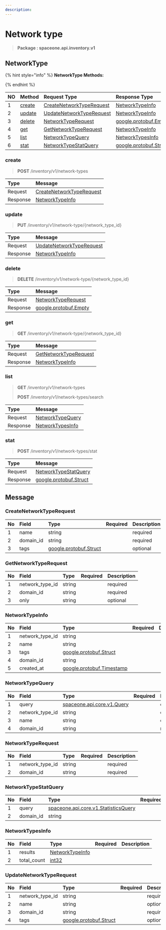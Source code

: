 ```yaml
---
description:  
---
```

# Network type

>  **Package : spaceone.api.inventory.v1**

## NetworkType

{% hint style="info" %}
**NetworkType Methods:**

{%  endhint %}


| NO |  Method | Request Type | Response Type | Description |
| :--- | :--- | :--- | :--- | :--- |
| 1 | [create](Network-type.md#create)| [CreateNetworkTypeRequest](Network-type.md#createnetworktyperequest)| [NetworkTypeInfo](Network-type.md#networktypeinfo) |  |
| 2 | [update](Network-type.md#update)| [UpdateNetworkTypeRequest](Network-type.md#updatenetworktyperequest)| [NetworkTypeInfo](Network-type.md#networktypeinfo) |  |
| 3 | [delete](Network-type.md#delete)| [NetworkTypeRequest](Network-type.md#networktyperequest)|[google.protobuf.Empty](https://github.com/protocolbuffers/protobuf/blob/master/src/google/protobuf/empty.proto)|  |
| 4 | [get](Network-type.md#get)| [GetNetworkTypeRequest](Network-type.md#getnetworktyperequest)| [NetworkTypeInfo](Network-type.md#networktypeinfo) |  |
| 5 | [list](Network-type.md#list)| [NetworkTypeQuery](Network-type.md#networktypequery)| [NetworkTypesInfo](Network-type.md#networktypesinfo) |  |
| 6 | [stat](Network-type.md#stat)| [NetworkTypeStatQuery](Network-type.md#networktypestatquery)|[google.protobuf.Struct](https://github.com/protocolbuffers/protobuf/blob/master/src/google/protobuf/struct.proto)|  |

### create
> **POST** /inventory/v1/network-types
>



| Type | Message |
| :--- | :--- |
| Request | [CreateNetworkTypeRequest](Network-type.md#createnetworktyperequest) |
| Response |  [NetworkTypeInfo](Network-type.md#networktypeinfo)  |



### update
> **PUT** /inventory/v1/network-type/{network_type_id}
>



| Type | Message |
| :--- | :--- |
| Request | [UpdateNetworkTypeRequest](Network-type.md#updatenetworktyperequest) |
| Response |  [NetworkTypeInfo](Network-type.md#networktypeinfo)  |



### delete
> **DELETE** /inventory/v1/network-type/{network_type_id}
>



| Type | Message |
| :--- | :--- |
| Request | [NetworkTypeRequest](Network-type.md#networktyperequest) |
| Response | [google.protobuf.Empty](https://github.com/protocolbuffers/protobuf/blob/master/src/google/protobuf/empty.proto) |



### get
> **GET** /inventory/v1/network-type/{network_type_id}
>



| Type | Message |
| :--- | :--- |
| Request | [GetNetworkTypeRequest](Network-type.md#getnetworktyperequest) |
| Response |  [NetworkTypeInfo](Network-type.md#networktypeinfo)  |



### list
> **GET** /inventory/v1/network-types
>
> **POST** /inventory/v1/network-types/search




| Type | Message |
| :--- | :--- |
| Request | [NetworkTypeQuery](Network-type.md#networktypequery) |
| Response |  [NetworkTypesInfo](Network-type.md#networktypesinfo)  |



### stat
> **POST** /inventory/v1/network-types/stat
>



| Type | Message |
| :--- | :--- |
| Request | [NetworkTypeStatQuery](Network-type.md#networktypestatquery) |
| Response | [google.protobuf.Struct](https://github.com/protocolbuffers/protobuf/blob/master/src/google/protobuf/struct.proto) |





## Message

### CreateNetworkTypeRequest
| No | Field | Type | Required | Description |
| :--- | :--- | :--- | :--- | :--- |
| 1 | name |string | |required|
| 2 | domain_id |string | |required|
| 3 | tags |[google.protobuf.Struct](https://github.com/protocolbuffers/protobuf/blob/master/src/google/protobuf/struct.proto) | |optional|

### GetNetworkTypeRequest
| No | Field | Type | Required | Description |
| :--- | :--- | :--- | :--- | :--- |
| 1 | network_type_id |string | |required|
| 2 | domain_id |string | |required|
| 3 | only |string | |optional|

### NetworkTypeInfo
| No | Field | Type | Required | Description |
| :--- | :--- | :--- | :--- | :--- |
| 1 | network_type_id |string | ||
| 2 | name |string | ||
| 3 | tags |[google.protobuf.Struct](https://github.com/protocolbuffers/protobuf/blob/master/src/google/protobuf/struct.proto) | ||
| 4 | domain_id |string | ||
| 5 | created_at |[google.protobuf.Timestamp](https://github.com/protocolbuffers/protobuf/blob/master/src/google/protobuf/timestamp.proto) | ||

### NetworkTypeQuery
| No | Field | Type | Required | Description |
| :--- | :--- | :--- | :--- | :--- |
| 1 | query |[spaceone.api.core.v1.Query](https://spaceone-dev.gitbook.io/api-reference/common-v1/search-query) | |optional|
| 2 | network_type_id |string | |optional|
| 3 | name |string | |optional|
| 4 | domain_id |string | |required|

### NetworkTypeRequest
| No | Field | Type | Required | Description |
| :--- | :--- | :--- | :--- | :--- |
| 1 | network_type_id |string | |required|
| 2 | domain_id |string | |required|

### NetworkTypeStatQuery
| No | Field | Type | Required | Description |
| :--- | :--- | :--- | :--- | :--- |
| 1 | query |[spaceone.api.core.v1.StatisticsQuery](https://spaceone-dev.gitbook.io/api-reference/common-v1/statistics-query) | |required|
| 2 | domain_id |string | |required|

### NetworkTypesInfo
| No | Field | Type | Required | Description |
| :--- | :--- | :--- | :--- | :--- |
| 1 | results |[NetworkTypeInfo](Network-type.md#networktypeinfo) | ||
| 2 | total_count |[int32](https://github.com/protocolbuffers/protobuf/blob/master/src/google/protobuf/type.proto) | ||

### UpdateNetworkTypeRequest
| No | Field | Type | Required | Description |
| :--- | :--- | :--- | :--- | :--- |
| 1 | network_type_id |string | |required|
| 2 | name |string | |optional|
| 3 | domain_id |string | |required|
| 4 | tags |[google.protobuf.Struct](https://github.com/protocolbuffers/protobuf/blob/master/src/google/protobuf/struct.proto) | |optional|
